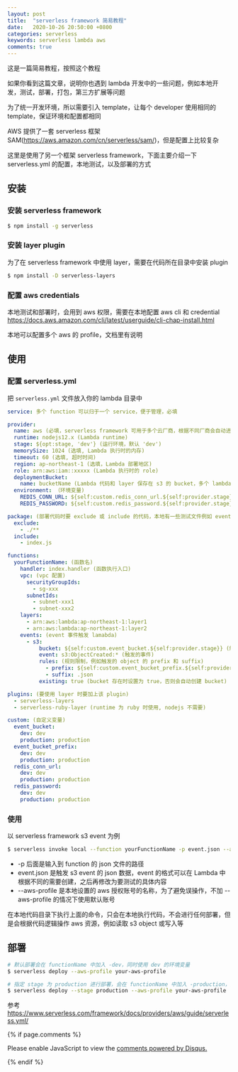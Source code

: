 ```yaml
---
layout: post
title:  "serverless framework 简易教程"
date:   2020-10-26 20:50:00 +0800
categories: serverless
keywords: serverless lambda aws
comments: true
---
```


这是一篇简易教程，按照这个教程

如果你看到这篇文章，说明你也遇到 lambda 开发中的一些问题，例如本地开发，测试，部署，打包，第三方扩展等问题

为了统一开发环境，所以需要引入 template，让每个 developer 使用相同的 template，保证环境和配置都相同

AWS 提供了一套 serverless 框架 SAM(https://aws.amazon.com/cn/serverless/sam/)，但是配置上比较复杂

这里是使用了另一个框架 serverless framework，下面主要介绍一下 serverless.yml 的配置，本地测试，以及部署的方式

## 安装

### 安装 serverless framework
```bash
$ npm install -g serverless
```

### 安装 layer plugin
为了在 serverless framework 中使用 layer，需要在代码所在目录中安装 plugin
```bash
$ npm install -D serverless-layers
```

### 配置 aws credentials
本地测试和部署时，会用到 aws 权限，需要在本地配置 aws cli 和 credential
https://docs.aws.amazon.com/cli/latest/userguide/cli-chap-install.html

本地可以配置多个 aws 的 profile，文档里有说明

## 使用

### 配置 serverless.yml

把 `serverless.yml` 文件放入你的 lambda 目录中

```yml
service: 多个 function 可以归于一个 service，便于管理，必填

provider:
  name: aws (必填，serverless framework 可用于多个云厂商，根据不同厂商会自动进行配置)
  runtime: nodejs12.x (Lambda runtime)
  stage: ${opt:stage, 'dev'} (运行环境，默认 'dev')
  memorySize: 1024 (选填, Lambda 执行时的内存)
  timeout: 60 (选填, 超时时间)
  region: ap-northeast-1 (选填，Lambda 部署地区)
  role: arn:aws:iam::xxxxx (Lambda 执行时的 role)
  deploymentBucket:
    name: bucketName (Lambda 代码和 layer 保存在 s3 的 bucket，多个 lambda 可以放在相同的 bucket，会根据 service 自动创建目录)
  environment: （环境变量)
    REDIS_CONN_URL: ${self:custom.redis_conn_url.${self:provider.stage}} (根据不同的 stage 使用/设置不同的变量)
    REDIS_PASSWORD: ${self:custom.redis_password.${self:provider.stage}}

package: (部署代码时要 exclude 或 include 的代码，本地有一些测试文件例如 event.json 等不需要部署)
  exclude:
    - ./**
  include:
    - index.js

functions:
  yourFunctionName: (函数名)
    handler: index.handler (函数执行入口)
    vpc: (vpc 配置)
      securityGroupIds:
        - sg-xxx
      subnetIds:
        - subnet-xxx1
        - subnet-xxx2
    layers:
      - arn:aws:lambda:ap-northeast-1:layer1
      - arn:aws:lambda:ap-northeast-1:layer2
    events: (event 事件触发 lamabda)
      - s3:
          bucket: ${self:custom.event_bucket.${self:provider.stage}} (触发的 bucket)
          event: s3:ObjectCreated:* (触发的事件)
          rules: (规则限制，例如触发的 object 的 prefix 和 suffix)
            - prefix: ${self:custom.event_bucket_prefix.${self:provider.stage}}
            - suffix: .json
          existing: true (bucket 存在时设置为 true，否则会自动创建 bucket)

plugins: (要使用 layer 时要加上该 plugin)
  - serverless-layers
  - serverless-ruby-layer (runtime 为 ruby 时使用, nodejs 不需要)

custom: (自定义变量)
  event_bucket:
    dev: dev
    production: production
  event_bucket_prefix:
    dev: dev
    production: production
  redis_conn_url:
    dev: dev
    production: production
  redis_password:
    dev: dev
    production: production

```

### 使用

以 serverless framework s3 event 为例

```bash
$ serverless invoke local --function yourFunctionName -p event.json --aws-profile your-aws-profile
```

- -p 后面是输入到 function 的 json 文件的路径
- event.json 是触发 s3 event 的 json 数据，event 的格式可以在 Lambda 中根据不同的需要创建，之后再修改为要测试的具体内容
- --aws-profile 是本地设置的 aws 授权账号的名称，为了避免误操作，不加 --aws-profile 的情况下使用默认账号

在本地代码目录下执行上面的命令，只会在本地执行代码，不会进行任何部署，但是会根据代码逻辑操作 aws 资源，例如读取 s3 object 或写入等

## 部署
```bash
# 默认部署会在 functionName 中加入 -dev，同时使用 dev 的环境变量
$ serverless deploy --aws-profile your-aws-profile

# 指定 stage 为 production 进行部署，会在 functionName 中加入 -production，同时使用 production 的环境变量
$ serverless deploy --stage production --aws-profile your-aws-profile
```

参考
https://www.serverless.com/framework/docs/providers/aws/guide/serverless.yml/


{% if page.comments %}
<div id="disqus_thread"></div>
<script>

/**
*  RECOMMENDED CONFIGURATION VARIABLES: EDIT AND UNCOMMENT THE SECTION BELOW TO INSERT DYNAMIC VALUES FROM YOUR PLATFORM OR CMS.
*  LEARN WHY DEFINING THESE VARIABLES IS IMPORTANT: https://disqus.com/admin/universalcode/#configuration-variables*/
/*
var disqus_config = function () {
this.page.url = PAGE_URL;  // Replace PAGE_URL with your page's canonical URL variable
this.page.identifier = PAGE_IDENTIFIER; // Replace PAGE_IDENTIFIER with your page's unique identifier variable
};
*/
(function() { // DON'T EDIT BELOW THIS LINE
var d = document, s = d.createElement('script');
s.src = 'https://iamdbc-eggy.disqus.com/embed.js';
s.setAttribute('data-timestamp', +new Date());
(d.head || d.body).appendChild(s);
})();
</script>
<noscript>Please enable JavaScript to view the <a href="https://disqus.com/?ref_noscript">comments powered by Disqus.</a></noscript>
                            
{% endif %}

